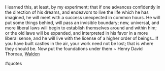 I learned this, at least, by my experiment; that if one advances confidently in the direction of his dreams, and endeavors to live the life which he has imagined, he will meet with a success unexpected in common hours. He will put some things behind, will pass an invisible boundary; new, universal, and more liberal laws will begin to establish themselves around and within him; or the old laws will be expanded, and interpreted in his favor in a more liberal sense, and he will live with the license of a higher order of beings…If you have built castles in the air, your work need not be lost; that is where they should be. Now put the foundations under them ~ Henry David Thoreau, [Walden](https://londonwriterssalon.us4.list-manage.com/track/click?u=8b047263967451488070a8ad0&id=88c9ac4706&e=eb9759f735)

#quotes 